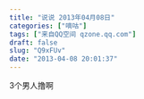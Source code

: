 ```yaml
---
title: "说说 2013年04月08日"
categories: ["嘀咕"]
tags: ["来自QQ空间 qzone.qq.com"]
draft: false
slug: "Q9xFUv"
date: "2013-04-08 20:01:37"
---
```


3个男人撸啊
